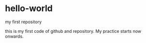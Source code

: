 # hello-world
my first repository

this is my first code of github and repository.
My practice starts now onwards.
